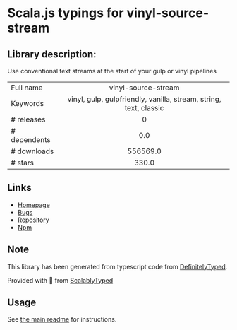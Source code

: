 
# Scala.js typings for vinyl-source-stream


## Library description:
Use conventional text streams at the start of your gulp or vinyl pipelines

|                    |                 |
| ------------------ | :-------------: |
| Full name          | vinyl-source-stream |
| Keywords           | vinyl, gulp, gulpfriendly, vanilla, stream, string, text, classic |
| # releases         | 0 |
| # dependents       | 0.0 |
| # downloads        | 556569.0 |
| # stars            | 330.0 |

## Links
- [Homepage](https://github.com/hughsk/vinyl-source-stream)
- [Bugs](https://github.com/hughsk/vinyl-source-stream/issues)
- [Repository](https://github.com/hughsk/vinyl-source-stream)
- [Npm](https://www.npmjs.com/package/vinyl-source-stream)
    


## Note
This library has been generated from typescript code from [DefinitelyTyped](https://definitelytyped.org).

Provided with :purple_heart: from [ScalablyTyped](https://github.com/oyvindberg/ScalablyTyped)

## Usage
See [the main readme](../../readme.md) for instructions.


